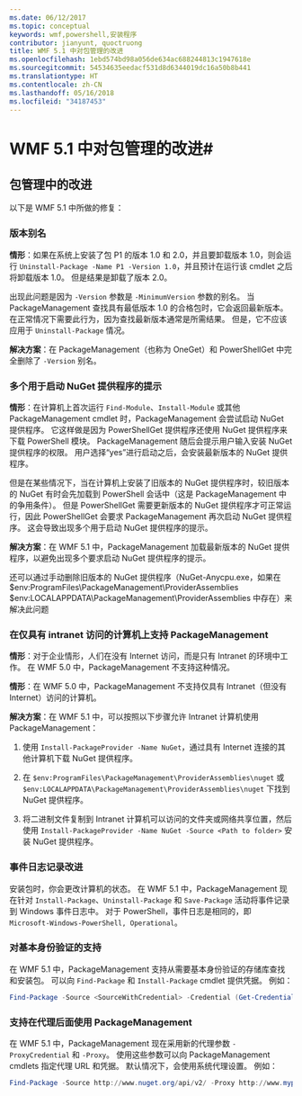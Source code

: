 ```yaml
---
ms.date: 06/12/2017
ms.topic: conceptual
keywords: wmf,powershell,安装程序
contributor: jianyunt, quoctruong
title: WMF 5.1 中对包管理的改进
ms.openlocfilehash: 1ebd574bd98a056de634ac688244813c1947618e
ms.sourcegitcommit: 54534635eedacf531d8d6344019dc16a50b8b441
ms.translationtype: HT
ms.contentlocale: zh-CN
ms.lasthandoff: 05/16/2018
ms.locfileid: "34187453"
---
```

# <a name="improvements-to-package-management-in-wmf-51"></a>WMF 5.1 中对包管理的改进#

## <a name="improvements-in-packagemanagement"></a>包管理中的改进 ##
以下是 WMF 5.1 中所做的修复：

### <a name="version-alias"></a>版本别名

**情形**：如果在系统上安装了包 P1 的版本 1.0 和 2.0，并且要卸载版本 1.0，则会运行 `Uninstall-Package -Name P1 -Version 1.0`，并且预计在运行该 cmdlet 之后将卸载版本 1.0。 但是结果是卸载了版本 2.0。

出现此问题是因为 `-Version` 参数是 `-MinimumVersion` 参数的别名。 当 PackageManagement 查找具有最低版本 1.0 的合格包时，它会返回最新版本。 在正常情况下需要此行为，因为查找最新版本通常是所需结果。 但是，它不应该应用于 `Uninstall-Package` 情况。

**解决方案**：在 PackageManagement（也称为 OneGet）和 PowerShellGet 中完全删除了 `-Version` 别名。

### <a name="multiple-prompts-for-bootstrapping-the-nuget-provider"></a>多个用于启动 NuGet 提供程序的提示

**情形**：在计算机上首次运行 `Find-Module`、`Install-Module` 或其他 PackageManagement cmdlet 时，PackageManagement 会尝试启动 NuGet 提供程序。 它这样做是因为 PowerShellGet 提供程序还使用 NuGet 提供程序来下载 PowerShell 模块。 PackageManagement 随后会提示用户输入安装 NuGet 提供程序的权限。 用户选择“yes”进行启动之后，会安装最新版本的 NuGet 提供程序。

但是在某些情况下，当在计算机上安装了旧版本的 NuGet 提供程序时，较旧版本的 NuGet 有时会先加载到 PowerShell 会话中（这是 PackageManagement 中的争用条件）。 但是 PowerShellGet 需要更新版本的 NuGet 提供程序才可正常运行，因此 PowerShellGet 会要求 PackageManagement 再次启动 NuGet 提供程序。 这会导致出现多个用于启动 NuGet 提供程序的提示。

**解决方案**：在 WMF 5.1 中，PackageManagement 加载最新版本的 NuGet 提供程序，以避免出现多个要求启动 NuGet 提供程序的提示。

还可以通过手动删除旧版本的 NuGet 提供程序（NuGet-Anycpu.exe，如果在 $env:ProgramFiles\PackageManagement\ProviderAssemblies $env:LOCALAPPDATA\PackageManagement\ProviderAssemblies 中存在）来解决此问题


### <a name="support-for-packagemanagement-on-computers-with-intranet-access-only"></a>在仅具有 intranet 访问的计算机上支持 PackageManagement

**情形**：对于企业情形，人们在没有 Internet 访问，而是只有 Intranet 的环境中工作。 在 WMF 5.0 中，PackageManagement 不支持这种情况。

**情形**：在 WMF 5.0 中，PackageManagement 不支持仅具有 Intranet（但没有 Internet）访问的计算机。

**解决方案**：在 WMF 5.1 中，可以按照以下步骤允许 Intranet 计算机使用 PackageManagement：

1. 使用 `Install-PackageProvider -Name NuGet`，通过具有 Internet 连接的其他计算机下载 NuGet 提供程序。

2. 在 `$env:ProgramFiles\PackageManagement\ProviderAssemblies\nuget` 或 `$env:LOCALAPPDATA\PackageManagement\ProviderAssemblies\nuget` 下找到 NuGet 提供程序。

3. 将二进制文件复制到 Intranet 计算机可以访问的文件夹或网络共享位置，然后使用 `Install-PackageProvider -Name NuGet -Source <Path to folder>` 安装 NuGet 提供程序。


### <a name="event-logging-improvements"></a>事件日志记录改进

安装包时，你会更改计算机的状态。 在 WMF 5.1 中，PackageManagement 现在针对 `Install-Package`、`Uninstall-Package` 和 `Save-Package` 活动将事件记录到 Windows 事件日志中。 对于 PowerShell，事件日志是相同的，即 `Microsoft-Windows-PowerShell, Operational`。

### <a name="support-for-basic-authentication"></a>对基本身份验证的支持

在 WMF 5.1 中，PackageManagement 支持从需要基本身份验证的存储库查找和安装包。 可以向 `Find-Package` 和 `Install-Package` cmdlet 提供凭据。 例如：

``` PowerShell
Find-Package -Source <SourceWithCredential> -Credential (Get-Credential)
```
### <a name="support-for-using-packagemanagement-behind-a-proxy"></a>支持在代理后面使用 PackageManagement

在 WMF 5.1 中，PackageManagement 现在采用新的代理参数 `-ProxyCredential` 和 `-Proxy`。 使用这些参数可以向 PackageManagement cmdlets 指定代理 URL 和凭据。 默认情况下，会使用系统代理设置。 例如：

``` PowerShell
Find-Package -Source http://www.nuget.org/api/v2/ -Proxy http://www.myproxyserver.com -ProxyCredential (Get-Credential)
```
